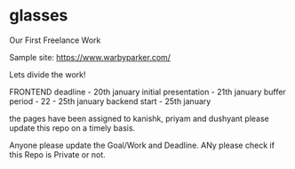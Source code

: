 # glasses
Our First Freelance Work

Sample site: https://www.warbyparker.com/


Lets divide the work!

FRONTEND deadline -  20th january
initial presentation - 21th january
buffer period -  22 - 25th january
backend start -  25th january


the pages have been assigned to kanishk, priyam and dushyant please update this repo on a timely basis.


Anyone please update the Goal/Work and Deadline. ANy please check if this Repo is Private or not.
